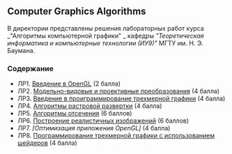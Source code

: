 ## Computer Graphics Algorithms
В директории представлены решения лабораторных работ курса _"Алгоритмы компьютерной графики" _ кафедры _"Теоретическая информатика и компьютерные технологии (ИУ9)"_ МГТУ им. Н. Э. Баумана.

### Содержание
* ЛР1. [Введение в OpenGL](./lab1) (2 балла)
* ЛР2. [Модельно-видовые и проективные преобразования](./lab2) (4 балла)
* ЛР3. [Введение в проиграммирование трехмерной графики](./lab3) (4 балла)
* ЛР4. [Алгоритмы растровой развертки](./lab4) (4 балла)
* ЛР5. [Алгоритмы отсечения](./lab5) (6 баллов)
* ЛР6. [Построение реалистичных изображений](./lab6) (6 баллов)
* ЛР7. _[Оптимизация приложения OpenGL]_ (4 балла)
* ЛР8. [Программирование трехмерной графики с использованием шейдеров](./lab8) (4 балла)
